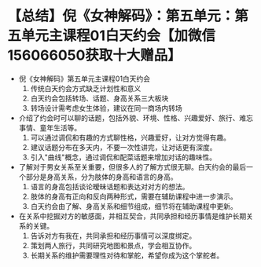 # 【总结】倪《女神解码》：第五单元：第五单元主课程01白天约会【加微信156066050获取十大赠品】

-   倪《女神解码》第五单元主课程01白天约会
    1.  传统白天约会方式缺乏计划性和意义
    2.  白天约会包括转场、话题、身高关系三大板块
    3.  转场设计需考虑女生体验，建议在同一商场内转场
-   介绍了约会时可以聊的话题，包括外貌、环境、性格、兴趣爱好、旅行、难忘事情、童年生活等。
    1.  可以通过调侃和有趣的方式聊性格，兴趣爱好，让对方觉得有趣。
    2.  建议话题分布在多天内，不要一次性讲完，让对话更有深度。
    3.  引入"曲线"概念，通过调侃和配菜话题来增加对话的趣味性。
-   了解对于男女关系至关重要，但很多人的了解方式很无聊。白天约会的最后一个部分是身高关系，分为肢体的身高和语言的身高。
    1.  语言的身高包括谈论暧昧话题和表达对对方的想法。
    2.  肢体的身高有正向和反向两种形式，需要在辅助课程中进一步演示。
    3.  白天约会由了解、身高关系和细节组成，细节将在辅助课程中更新。
-   在关系中挖掘对方的敏感面，并相互契合，共同承担和经历事情是维护长期关系的关键。
    1.  告诉对方有我在，共同承担和经历事情可以深度绑定。
    2.  策划两人旅行，共同研究地图和景点，学会相互协作。
    3.  长期关系的维护需要理性对待和掌舵，希望你成为这个掌舵者。